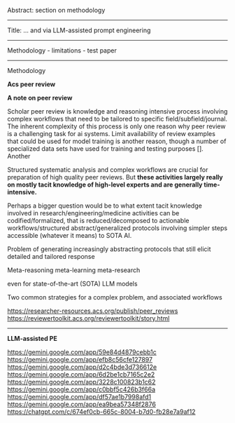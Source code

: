 Abstract: section on methodology

---

Title: ... and via LLM-assisted prompt engineering

---

Methodology - limitations - test paper

---

Methodology

**Acs peer review**  

**A note on peer review**  

Scholar peer review is knowledge and reasoning intensive process involving complex workflows that need to be tailored to specific field/subfield/journal. The inherent complexity of this process is only one reason why peer review is a challenging task for ai systems. Limit availability of review examples that could be used for model training is another reason, though a number of specialized data sets have used for training and testing purposes []. Another

Structured systematic analysis and complex workflows are crucial for preparation of high quality peer reviews. But **these activities largely really on mostly tacit knowledge of high-level experts and are generally time-intensive.**

Perhaps a bigger question would be to what extent tacit knowledge involved in research/engineering/medicine activities can be codified/formalized, that is reduced/decomposed to actionable workflows/structured abstract/generalized protocols involving simpler steps accessible (whatever it means) to SOTA AI.

Problem of generating increasingly abstracting protocols that still elicit detailed and tailored response

Meta-reasoning meta-learning meta-research

   even for state-of-the-art (SOTA) LLM models

Two common strategies for a complex problem, and associated workflows

https://researcher-resources.acs.org/publish/peer_reviews
https://reviewertoolkit.acs.org/reviewertoolkit/story.html

---

**LLM-assisted PE**

https://gemini.google.com/app/59e84d4879cebb1c
https://gemini.google.com/app/efb8c56cfe127897
https://gemini.google.com/app/d2c4bde3d736612e
https://gemini.google.com/app/6d2be1cb7165c2e2
https://gemini.google.com/app/3228c100823b1c62
https://gemini.google.com/app/c0bbf5c426b3f66a
https://gemini.google.com/app/df57ae1b7998afd1
https://gemini.google.com/app/ea9bea57348f2876
https://chatgpt.com/c/674ef0cb-665c-8004-b7d0-fb28e7a9af12
